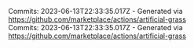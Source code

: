 Commits: 2023-06-13T22:33:35.017Z - Generated via https://github.com/marketplace/actions/artificial-grass
<br>
Commits: 2023-06-13T22:33:35.017Z - Generated via https://github.com/marketplace/actions/artificial-grass
<br>
